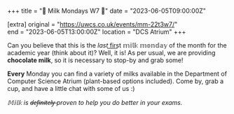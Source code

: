 +++
title = "🍥 Milk Mondays W7 🍥"
date = "2023-06-05T09:00:00Z"

[extra]
original = "https://uwcs.co.uk/events/mm-22t3w7/"    
end = "2023-06-05T13:00:00Z"
location = "DCS Atrium"
+++

Can you believe that this is the *last* f͟i͟r͟s͟t 𝕞𝕚𝕝𝕜 𝕞𝕠𝕟𝕕𝕒𝕪 of the month for the academic year (think about it)? Well, it is! As per usual, we are providing __chocolate milk__, so it is necessary to stop-by and grab some!

**Every** Monday you can find a variety of milks available in the Department of Computer Science Atrium (plant-based options included). Come by, grab a cup, and have a little chat with some of us :)

*𝕄𝕚𝕝𝕜 is d̶e̶f̶i̶n̶i̶t̶e̶l̶y̶ proven to help you do better in your exams.*
